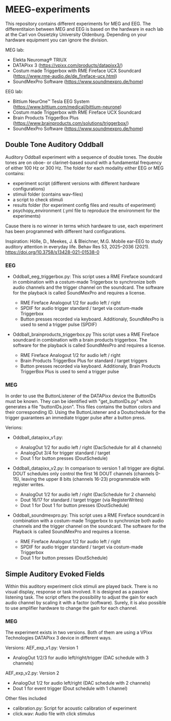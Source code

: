 # MEEG-experiments
This repository contains different experiments for MEG and EEG. The differentitaion between MEG and EEG is based on the hardware in each lab at the Carl von Ossietzky University Oldenburg.
Depending on your hardware equipment you can ignore the division.

MEG lab:
- Elekta Neuromag® TRIUX 
- DATAPixx 3 (https://vpixx.com/products/datapixx3/)
- Costum made Triggerbox with RME Fireface UCX Soundcard (https://www.rme-audio.de/de_fireface-ucx.html)
- SoundMexPro Software (https://www.soundmexpro.de/home)

EEG lab:
- Bittium NeurOne™ Tesla EEG System (https://www.bittium.com/medical/bittium-neurone)
- Costum made Triggerbox with RME Fireface UCX Soundcard
- Brain Products TriggerBox Plus (https://www.brainproducts.com/solutions/triggerbox/)
- SoundMexPro Software (https://www.soundmexpro.de/home)

## Double Tone Auditory Oddball

Auditory Oddball experiment with a sequence of double tones. The double tones are on oboe- or clarinet-based sound with a fundamental frequency of either 100 Hz or 300 Hz.
The folder for each modality either EEG or MEG contains:
- experiment script (different versions with different hardware configurations)
- stimuli folder (contains wav-files)
- a script to check stimuli
- results folder (for experiment config files and results of experiment)
- psychopy_environment (.yml file to reproduce the environment for the experiments)

Cause there is no winner in terms which hardware to use, each experiment has been programmed with different hard configurations. 

Inspiration:
Hölle, D., Meekes, J. & Bleichner, M.G. Mobile ear-EEG to study auditory attention in everyday life. Behav Res 53, 2025–2036 (2021). https://doi.org/10.3758/s13428-021-01538-0

### EEG

- Oddball_eeg_triggerbox.py:
  This script uses a RME Fireface soundcard in combination with a costum-made Triggerbox to synchronize both audio channels and the trigger channel on the soundcard. The software for the playback is called SoundMexPro and
  requires a license.
  - RME Fireface Analogout 1/2 for audio left / right
  - SPDIF for audio trigger standard / target via costum-made Triggerbox
  - Button presses recorded via keyboard. Additionaly, SoundMexPro is used to send a trigger pulse (SPDIF)

- Oddball_brainproducts_triggerbox.py
  This script uses a RME Fireface soundcard in combination with a brain products triggerbox. The software for the playback is called SoundMexPro and requires a license.
  - RME Fireface Analogout 1/2 for audio left / right
  - Brain Products TriggerBox Plus for standard / target triggers
  - Button presses recorded via keyboard. Additionaly, Brain Products TriggerBox Plus is used to send a trigger pulse 

### MEG

In order to use the ButtonListener of the DATAPixx device the ButtonIDs must be known. They can be identified with "get_buttonIDs.py" which generates a file "buttonIDs.josn". This files contains the button colors and their corresponding ID. Using the ButtonListener and a Doutschedule for the trigger guarantees an immediate trigger pulse after a button press. 

Verions:
- Oddball_datapixx_v1.py:
  - AnalogOut 1/2 for audio left / right (DacSchedule for all 4 channels)
  - AnalogOut 3/4 for trigger standard / target
  - Dout 1 for button presses (DoutSchedule)
  
- Oddball_datapixx_v2.py:
  In comparison to version 1 all trigger are digital. DOUT schedules only control the first 16 DOUT channels (channels 0-15), leaving the upper 8 bits (channels 16-23) programmable with register writes.
  - AnalogOut 1/2 for audio left / right (DacSchedule for 2 channels)
  - Dout 16/17 for standard / target trigger (via RegisterWrites)
  - Dout 1 for Dout 1 for button presses (DoutSchedule)
  
- Oddball_soundmexpro.py:
  This script uses a RME Fireface soundcard in combination with a costum-made Triggerbox to synchronize both audio channels and the trigger channel on the soundcard. The software for the Playback is called SoundMexPro and
  requires a license.
  - RME Fireface Analogout 1/2 for audio left / right
  - SPDIF for audio trigger standard / target via costum-made Triggerbox
  - Dout 1 for button presses (DoutSchedule)
  
## Simple Auditory Evoked Fields

Within this auditory experiment click stimuli are played back. There is no visual display, response or task involved. It is designed as a passive listening task. 
The script offers the possibility to adjust the gain for each audio channel by scaling it with a factor (software). Surely, it is also possible to use amplifier hardware to change the gain for each channel.

### MEG

The experiment exists in two versions. Both of them are using a VPixx Technologies DATAPixx 3 device in different ways.

Versions:
AEF_exp_v1.py: 
Version 1
- AnalogOut 1/2/3 for audio left/right/trigger (DAC schedule with 3 channels)
  
AEF_exp_v2.py:
Version 2
- AnalogOut 1/2 for audio left/right (DAC schedule with 2 channels)
- Dout 1 for event trigger (Dout schedule with 1 channel)

Other files included
- calibration.py: Script for acoustic calibration of experiment
- click.wav: Audio file with click stimulus





